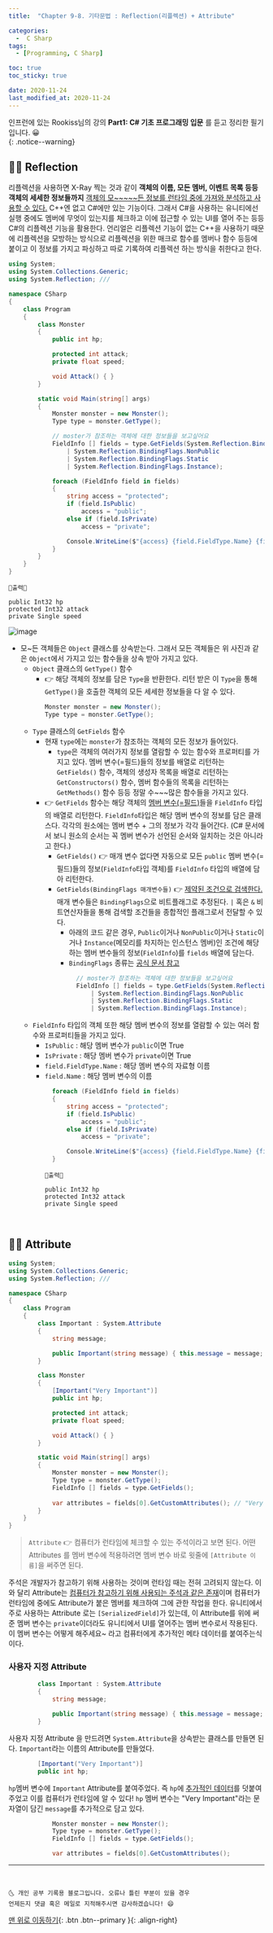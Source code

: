 ```yaml
---
title:  "Chapter 9-8. 기타문법 : Reflection(리플렉션) + Attribute" 

categories:
  -  C Sharp
tags:
  - [Programming, C Sharp]

toc: true
toc_sticky: true

date: 2020-11-24
last_modified_at: 2020-11-24
---
```


인프런에 있는 Rookiss님의 강의 **Part1: C# 기초 프로그래밍 입문** 를 듣고 정리한 필기입니다. 😀  
{: .notice--warning}


## 👩🏼 Reflection

리플렉션을 사용하면 X-Ray 찍는 것과 같이 **객체의 이름, 모든 멤버, 이벤트 목록 등등 객체의 세세한 정보들까지** <u>객체의 모~~~~~든 정보를 런타임 중에 가져와 분석하고 사용할 수 있다.</u> C++엔 없고 C#에만 있는 기능이다. 그래서 C#을 사용하는 유니티에선 실행 중에도 멤버에 무엇이 있는지를 체크하고 이에 접근할 수 있는 UI를 열어 주는 등등 C#의 리플렉션 기능을 활용한다. 언리얼은 리플렉션 기능이 없는 C++을 사용하기 때문에 리플렉션을 모방하는 방식으로 리플렉션을 위한 매크로 함수를 멤버나 함수 등등에 붙이고 이 정보를 가지고 파싱하고 따로 기록하여 리플렉션 하는 방식을 취한다고 한다.

```c#
using System;
using System.Collections.Generic;
using System.Reflection; /// 

namespace CSharp
{
    class Program
    {
        class Monster
        {
            public int hp;

            protected int attack;
            private float speed;

            void Attack() { }
        }

        static void Main(string[] args)
        {
            Monster monster = new Monster();
            Type type = monster.GetType(); 

            // moster가 참조하는 객체에 대한 정보들을 보고싶어요
            FieldInfo [] fields = type.GetFields(System.Reflection.BindingFlags.Public
                | System.Reflection.BindingFlags.NonPublic
                | System.Reflection.BindingFlags.Static
                | System.Reflection.BindingFlags.Instance);  

            foreach (FieldInfo field in fields)
            {
                string access = "protected";
                if (field.IsPublic)
                    access = "public";
                else if (field.IsPrivate)
                    access = "private";

                Console.WriteLine($"{access} {field.FieldType.Name} {field.Name}");
            }
        }
    }
}
```
```
💎출력💎

public Int32 hp
protected Int32 attack
private Single speed
```

![image](https://user-images.githubusercontent.com/42318591/100066097-f61cca80-2e77-11eb-8356-45e10723284c.png)

- 모~든 객체들은 `Object` 클래스를 상속받는다. 그래서 모든 객체들은 위 사진과 같은 `Object`에서 가지고 있는 함수들을 상속 받아 가지고 있다. 
  - `Object` 클래스의 `GetType()` 함수
    - 👉 해당 객체의 정보를 담은 `Type`을 반환한다. 리턴 받은 이 `Type`을 통해 `GetType()`을 호출한 객체의 모든 세세한 정보들을 다 알 수 있다.   
      ```c#
      Monster monster = new Monster();
      Type type = monster.GetType(); 
      ```
  - `Type` 클래스의 `GetFields` 함수 
    - 현재 `type`에는 `monster`가 참조하는 객체의 모든 정보가 들어있다. 
      - `type`은 객체의 여러가지 정보를 열람할 수 있는 함수와 프로퍼티를 가지고 있다. 멤버 변수(=필드)들의 정보를 배열로 리턴하는 `GetFields()` 함수, 객체의 생성자 목록을 배열로 리턴하는 `GetConstructors()` 함수, 멤버 함수들의 목록을 리턴하는 `GetMethods()` 함수 등등 정말 수~~~많은 함수들을 가지고 있다. 
    - 👉 `GetFields` 함수는 해당 객체의 <u>멤버 변수(=필드)</u>들을 `FieldInfo` 타입의 배열로 리턴한다. `FieldInfo`타입은 해당 멤버 변수의 정보를 담은 클래스다. 각각의 원소에는 멤버 변수 + 그의 정보가 각각 들어간다. (C# 문서에서 보니 원소의 순서는 꼭 멤버 변수가 선언된 순서와 일치하는 것은 아니라고 한다.)
      - `GetFields()` 👉 매개 변수 없다면 자동으로 모든 `public` 멤버 변수(=필드)들의 정보(`FieldInfo`타입 객체)를 `FieldInfo` 타입의 배열에 담아 리턴한다.
      - `GetFields(BindingFlags 매개변수들)` 👉 <u>제약된 조건으로 검색한다.</u> 매개 변수들은 `BindingFlags`으로 비트플래그로 추정된다. `|` 혹은 `&` 비트연산자들을 통해 검색할 조건들을 종합적인 플래그로서 전달할 수 있다.
        - 아래의 코드 같은 경우, `Public`이거나 `NonPublic`이거나 `Static`이거나 `Instance`(메모리를 차지하는 인스턴스 멤버)인 조건에 해당하는 멤버 변수들의 정보(`FieldInfo`)를 `fields` 배열에 담는다.
        - `BindingFlags` 종류는 [공식 문서 참고](https://docs.microsoft.com/ko-kr/dotnet/api/system.reflection.bindingflags?view=net-5.0)
          ```c#
            // moster가 참조하는 객체에 대한 정보들을 보고싶어요
            FieldInfo [] fields = type.GetFields(System.Reflection.BindingFlags.Public
                | System.Reflection.BindingFlags.NonPublic
                | System.Reflection.BindingFlags.Static
                | System.Reflection.BindingFlags.Instance); 

          ```
  - `FieldInfo` 타입의 객체 또한 해당 멤버 변수의 정보를 열람할 수 있는 여러 함수와 프로퍼티들을 가지고 있다. 
    - `IsPublic` : 해당 멤버 변수가 `public`이면 True
    - `IsPrivate` : 해당 멤버 변수가 `private`이면 True
    - `field.FieldType.Name` : 해당 멤버 변수의 자료형 이름 
    - `field.Name` : 해당 멤버 변수의 이름 
      ```c#
        foreach (FieldInfo field in fields)
        {
            string access = "protected";
            if (field.IsPublic)
                access = "public";
            else if (field.IsPrivate)
                access = "private";

            Console.WriteLine($"{access} {field.FieldType.Name} {field.Name}");
        }
      ```
      ```
      💎출력💎

      public Int32 hp
      protected Int32 attack
      private Single speed
      ```

<br>

## 👱‍♀️ Attribute

```c#
using System;
using System.Collections.Generic;
using System.Reflection; /// 

namespace CSharp
{
    class Program
    {
        class Important : System.Attribute
        {
            string message;

            public Important(string message) { this.message = message; }
        }

        class Monster
        {
            [Important("Very Important")] 
            public int hp;

            protected int attack;
            private float speed;

            void Attack() { }
        }

        static void Main(string[] args)
        {
            Monster monster = new Monster();
            Type type = monster.GetType(); 
            FieldInfo [] fields = type.GetFields();  
            
            var attributes = fields[0].GetCustomAttributes(); // "Very Important"
        }
    }
}
```

> `Attribute` 👉 컴퓨터가 런타임에 체크할 수 있는 주석이라고 보면 된다. 어떤 Attributes 를 멤버 변수에 적용하려면 멤버 변수 바로 윗줄에 `[Attribute 이름]`을 써주면 된다.

주석은 개발자가 참고하기 위해 사용하는 것이며 런타임 때는 전혀 고려되지 않는다. 이와 달리 Attribute는 <u>컴퓨터가 참고하기 위해 사용되는 주석과 같은 존재</u>이며 컴퓨터가 런타임에 중에도 Attribute가 붙은 멤버를 체크하여 그에 관한 작업을 한다. 유니티에서 주로 사용하는 Attribute 로는 `[SerializedField]`가 있는데, 이 Attribute를 위에 써 준 멤버 변수는 `private`이더라도 유니티에서 UI를 열어주는 멤버 변수로서 작용된다. 이 멤버 변수는 어떻게 해주세요~ 라고 컴퓨터에게 추가적인 메타 데이터를 붙여주는식이다.

### 사용자 지정 Attribute

```c#
        class Important : System.Attribute
        {
            string message;

            public Important(string message) { this.message = message; }
        }
```

사용자 지정 Attribute 을 만드려면 `System.Attribute`을 상속받는 클래스를 만들면 된다. `Important`라는 이름의 Attribute를 만들었다.

```c#
        [Important("Very Important")] 
        public int hp;
```

`hp`멤버 변수에 `Important` Attribute를 붙여주었다. 즉 `hp`에 <u>추가적인 데이터</u>를 덧붙여 주었고 이를 컴퓨터가 런타임에 알 수 있다! `hp` 멤버 변수는 "Very Important"라는 문자열이 담긴 `message`를 추가적으로 담고 있다.

```c#
            Monster monster = new Monster();
            Type type = monster.GetType(); 
            FieldInfo [] fields = type.GetFields();  

            var attributes = fields[0].GetCustomAttributes();
```



***
<br>

    🌜 개인 공부 기록용 블로그입니다. 오류나 틀린 부분이 있을 경우 
    언제든지 댓글 혹은 메일로 지적해주시면 감사하겠습니다! 😄

[맨 위로 이동하기](#){: .btn .btn--primary }{: .align-right}